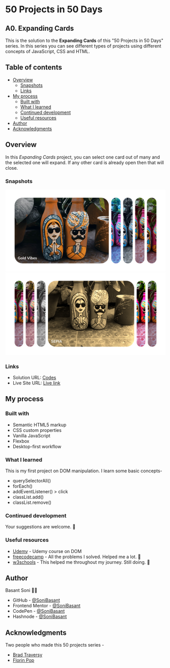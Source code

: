 # 50 Projects in 50 Days

## A0. Expanding Cards

This is the solution to the **Expanding Cards** of this "50 Projects in 50 Days" series. In this series you can see different types of projects using different concepts of JavaScript, CSS and HTML.

## Table of contents

- [Overview](#overview)
  - [Snapshots](#snapshots)
  - [Links](#links)
- [My process](#my-process)
  - [Built with](#built-with)
  - [What I learned](#what-i-learned)
  - [Continued development](#continued-development)
  - [Useful resources](#useful-resources)
- [Author](#author)
- [Acknowledgments](#acknowledgments)

## Overview

In this _Expanding Cards_ project, you can select one card out of many and the selected one will expand. If any other card is already open then that will close.

### Snapshots

![Expanding Cards](Images/Exp-Card-Snap-1.png)
![Expanding Cards](Images/Exp-Card-Snap-2.png)

### Links

- Solution URL: [Codes](https://github.com/SoniBasant/50-Projects-on-JS-DOM/tree/main/A0.%20Expanding%20Cards)
- Live Site URL: [Live link](https://sonibasant.github.io/50-Projects-on-JS-DOM/A0.%20Expanding%20Cards/Expan-cards.html)

## My process

### Built with

- Semantic HTML5 markup
- CSS custom properties
- Vanilla JavaScript
- Flexbox
- Desktop-first workflow

### What I learned

This is my first project on DOM manipulation. I learn some basic concepts-

- querySelectorAll()
- forEach()
- addEventListener() > click
- classList.add()
- classList.remove()

### Continued development

Your suggestions are welcome. 🙌

### Useful resources

- [Udemy](https://www.udemy.com/course/50-projects-50-days/) - Udemy course on DOM
- [freecodecamp](https://www.freecodecamp.org/) - All the problems I solved. Helped me a lot. 🙌
- [w3schools](https://www.w3schools.com) - This helped me throughout my journey. Still doing. 🙂

## Author

Basant Soni 👨‍💻

- GitHub - [@SoniBasant](https://github.com/SoniBasant)
- Frontend Mentor - [@SoniBasant](https://www.frontendmentor.io/profile/SoniBasant)
- CodePen - [@SoniBasant](https://codepen.io/sonibasant)
- Hashnode - [@SoniBasant](https://sonibasant.hashnode.dev/)

## Acknowledgments

Two people who made this 50 projects series -

- [Brad Traversy](https://github.com/bradtraversy)
- [Florin Pop](https://github.com/florinpop17)
